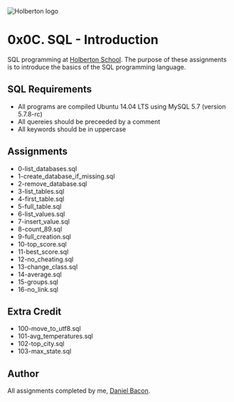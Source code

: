 <img src="https://www.holbertonschool.com/assets/holberton-logo-1cc451260ca3cd297def53f2250a9794810667c7ca7b5fa5879a569a457bf16f.png" alt="Holberton logo">

0x0C. SQL - Introduction
========================
SQL programming at [Holberton School](https://www.holbertonschool.com). The purpose of these assignments is to introduce the basics of the SQL programming language.

SQL Requirements
----------------
* All programs are compiled Ubuntu 14.04 LTS using MySQL 5.7 (version 5.7.8-rc)
* All quereies should be preceeded by a comment
* All keywords should be in uppercase

Assignments
-----------
* 0-list_databases.sql
* 1-create_database_if_missing.sql
* 2-remove_database.sql
* 3-list_tables.sql
* 4-first_table.sql
* 5-full_table.sql
* 6-list_values.sql
* 7-insert_value.sql
* 8-count_89.sql
* 9-full_creation.sql
* 10-top_score.sql
* 11-best_score.sql
* 12-no_cheating.sql
* 13-change_class.sql
* 14-average.sql
* 15-groups.sql
* 16-no_link.sql

Extra Credit
------------
* 100-move_to_utf8.sql
* 101-avg_temperatures.sql
* 102-top_city.sql
* 103-max_state.sql

Author
------
All assignments completed by me, [Daniel Bacon](https://github.com/dfbacon).
